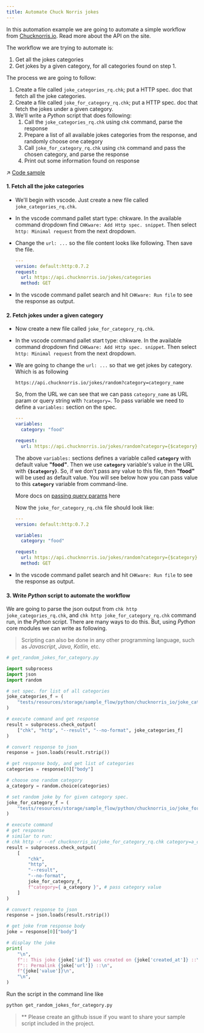 ```yaml
---
title: Automate Chuck Norris jokes
---
```


In this automation example we are going to automate a simple workflow from [Chucknorris.io](https://api.chucknorris.io). Read more about the API on the site.

The workflow we are trying to automate is:

1. Get all the jokes categories
2. Get jokes by a given category, for all categories found on step 1.

The process we are going to follow:

1. Create a file called `joke_categories_rq.chk`; put a HTTP spec. doc that fetch all the joke categories.
2. Create a file called `joke_for_category_rq.chk`; put a HTTP spec. doc that fetch the jokes under a given category.
3. We'll write a _Python_ script that does following:
   1. Call the `joke_categories_rq.chk` using `chk` command, parse the response
   2. Prepare a list of all available jokes categories from the response, and randomly choose one category
   3. Call `joke_for_category_rq.chk` using `chk` command and pass the chosen category, and parse the response
   4. Print out some information found on response

:arrow_upper_right: [Code sample](https://github.com/chkware/cli/tree/main/tests/resources/storage/sample_flow/python/chucknorris_io)

#### 1. Fetch all the joke categories

- We'll begin with vscode. Just create a new file called `joke_categories_rq.chk`.
- In the vscode command pallet start type: chkware. In the available command dropdown find `CHKware: Add Http spec. snippet`. Then select `http: Minimal request` from the next dropdown.
- Change the `url: ...` so the file content looks like following. Then save the file.

  ```yml
  ---
  version: default:http:0.7.2
  request:
    url: https://api.chucknorris.io/jokes/categories
    method: GET
  ```

- In the vscode command pallet search and hit `CHKware: Run file` to see the response as output.

#### 2. Fetch jokes under a given category

- Now create a new file called `joke_for_category_rq.chk`.
- In the vscode command pallet start type: chkware. In the available command dropdown find `CHKware: Add Http spec. snippet`. Then select `http: Minimal request` from the next dropdown.

- We are going to change the `url: ...` so that we get jokes by category. Which is as following

  ```http
  https://api.chucknorris.io/jokes/random?category=category_name
  ```

  So, from the URL we can see that we can pass `category_name` as URL param or query string with `?category=`. To pass variable we need to define a `variables:` section on the spec.

  ```yml
  ---
  variables:
    category: "food"

  request:
    url: https://api.chucknorris.io/jokes/random?category={$category}
  ```

  The above `variables:` sections defines a variable called **`category`** with default value **"food"**. Then we use **`category`** variable's value in the URL with **`{$category}`**. So, if we don't pass any value to this file, then **"food"** will be used as default value. You will see below how you can pass value to this **`category`** variable from command-line.

  More docs on [passing query params](/docs/examples/http-examples#request-with-query-string) here

  Now the `joke_for_category_rq.chk` file should look like:

  ```yml
  ---
  version: default:http:0.7.2

  variables:
    category: "food"

  request:
    url: https://api.chucknorris.io/jokes/random?category={$category}
    method: GET
  ```

- In the vscode command pallet search and hit `CHKware: Run file` to see the response as output.

#### 3. Write _Python_ script to automate the workflow

We are going to parse the json output from `chk http joke_categories_rq.chk`, and `chk http joke_for_category_rq.chk` command run, in the _Python_ script. There are many ways to do this. But, using _Python_ core modules we can write as following.

> Scripting can also be done in any other programming language, such as _Javascript_, _Java_, _Kotlin_, etc.

```python
# get_random_jokes_for_category.py

import subprocess
import json
import random

# set spec. for list of all categories
joke_categories_f = (
    "tests/resources/storage/sample_flow/python/chucknorris_io/joke_categories_rq.chk"
)

# execute command and get response
result = subprocess.check_output(
    ["chk", "http", "--result", "--no-format", joke_categories_f]
)

# convert response to json
response = json.loads(result.rstrip())

# get response body, and get list of categories
categories = response[0]["body"]

# choose one random category
a_category = random.choice(categories)

# set random joke by for given category spec.
joke_for_category_f = (
    "tests/resources/storage/sample_flow/python/chucknorris_io/joke_for_category_rq.chk"
)

# execute command
# get response
# similar to run:
# chk http -r --nf chucknorris_io/joke_for_category_rq.chk category=a_category
result = subprocess.check_output(
    [
        "chk",
        "http",
        "--result",
        "--no-format",
        joke_for_category_f,
        f"category={ a_category }", # pass category value
    ]
)

# convert response to json
response = json.loads(result.rstrip())

# get joke from response body
joke = response[0]["body"]

# display the joke
print(
    "\n",
    f":: This joke {joke['id']} was created on {joke['created_at']} ::\n",
    f":: Permalink {joke['url']} ::\n",
    f"{joke['value']}\n",
    "\n",
)
```

Run the script in the command line like

```sh
python get_random_jokes_for_category.py
```

> \*\* Please create an github issue if you want to share your sample script included in the project.
